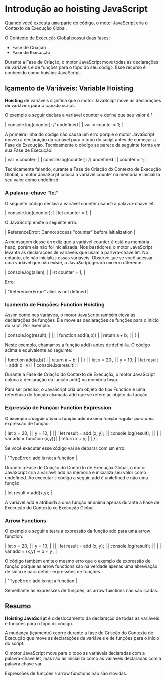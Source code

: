 # Introdução ao hoisting JavaScript

Quando você executa uma parte do código, o motor JavaScript cria o Contexto de Execução Global.

O Contexto de Execução Global possui duas fases:

- Fase de Criação
- Fase de Execução

Durante a Fase de Criação, o motor JavaScript move todas as declarações de variáveis e de funções para o topo do seu código. Esse recurso é conhecido como hoisting JavaScript.

## Içamento de Variáveis: Variable Hoisting

**Hoisting**  de variáveis significa que o motor JavaScript move as declarações de variáveis para o topo do script. 

O exemplo a seguir declara a variável counter e define que seu valor é 1.

| console.log(counter): // undefined |
| var = counter = 1; |

A primeira linha do código não causa um erro porque o motor JavaScript moveu a declaração da variável para o topo do script antes de começar a Fase de Execução. Tecnicamente o código se parece da seguinte forma em sua Fase de Execução:

| var = counter; |
| console.log(counter): // undefined |
| counter = 1; |

Tecnicamente falando, durante a Fase de Criação do Contexto de Execução Global, o motor JavaScript coloca a variável counter na memória e inicializa seu valor como undefined.

### A palavra-chave "let"

O seguinte código declara a variável counter usando a palavra-chave let.

| console.log(counter); |
| let counter = 1; |

O JavaScritp emite o seguinte erro:

| ReferenceError: Cannot access "counter" before initialization |

A mensagem desse erro diz que a variável counter já está na memória heap, porém ela não foi inicializada.
Nos bastidores, o motor JavaScript levanta as declarações de variáveis que usam a palavra-chave let. No entanto, ele não inicializa essas variáveis. Observe que se você acessar uma variável que não existe, o JavaScript gerará um erro diferente:

| console.log(alien); |
| let counter = 1; |

Erro:

| "ReferencerError:" alien is not defined |

### Içamento de Funções: Function Hoisting

Assim como nas variáveis, o motor JavaScript também eleva as declarações de funções. Ele move as declarações de funções para o início do sript. Por exemplo:

| console.log(result); | 
| | 
| function add(a,b){ | 
| return a + b; | 
| } | 

Neste exemplo, chamamos a função add() antes de defini-la. O código acima é equivalente ao seguinte:

| function add(a,b){ | 
| return a + b; | 
| } | 
| let x = 20 , |
|     y = 10; |
| let result = add( x , y) |
| console.log(result); | 

Durante a Fase de Criação do Contexto de Execução, o motor JavaScript coloca a declaração da função add() na memória heap.

Para ser preciso, o JavaScript cria um objeto do tipo Function e uma referência de função chamada add que se refere ao objeto da função.

### Expressão de Função: Function Expression

O exemplo a seguir altera a função add de uma função regular para uma expressão de função:


| let x = 20,  | 
|     y = 10; | 
|  | 
| let result = add (x, y); | 
| console.log(result); | 
|  | 
| var add = function (x,y){ | 
| return x + y; | 
| } | 

Se você executar esse código vai se deparar com um erro:

| "TypeError: add is not a function |

Durante a Fase de Criação do Contexto de Execução Global, o motor JavaScript cria a variável add na memória e inicializa seu valor como undefined. Ao executar o código a seguir, add é undefined e não uma função.

| let result = add(x,y); |

A variável add é atribuída a uma função anônima apenas durante a Fase de Execução do Contexto de Execução Global.

### Arrow Functions

O exemplo a seguir alteara a expressão da função add para uma arrow function.

| let x = 20,  | 
|     y = 10; | 
|  | 
| let result = add (x, y); | 
| console.log(result); | 
|  | 
| var add = (x,y) => x + y ;  | 

O código também emite o mesmo erro que o exemplo de expressão de função porque as arrow functions são na verdade apenas uma abreviação de sintaxe para definir expressões de funções.

| "TypeError: add is not a function |

Semelhante às expressões de funções, as arrow functions não são içadas.

## Resumo

**Hoisting JavaScript** é o deslocamento da declaração de todas as variáveis e funções para o topo do código.

A mudança (içamento) ocorre durante a fase de Criação do Contexto de Execução que move as declarações de variáveis e de funções para o início do script.

O motor JavaScript move para o topo as variáveis declaradas com a palavra-chave let, mas não as inicializa como as variáveis declaradas com a palavra chave var.

Expressões de funções e arrow functions não são movidas.





